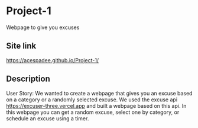 # Project-1
Webpage to give you excuses

## Site link
https://acespadee.github.io/Project-1/

## Description
User Story: We wanted to create a webpage that gives you an excuse based on a category or a randomly selected excuse. We used the excuse api https://excuser-three.vercel.app and built a webpage based on this api. In this webpage you can get a random excuse, select one by category, or schedule an excuse using a timer.
